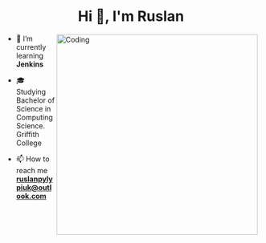 <h1 align="center">Hi 👋, I'm Ruslan</h1>
<img align="right" alt="Coding" width=400 src="https://i.pinimg.com/originals/31/53/2d/31532d7d378053de3b8bf23c6e7bfae3.gif">

- 🌱 I’m currently learning **Jenkins**

- 🎓 Studying Bachelor of Science in Computing Science. Griffith College

- 📫 How to reach me **ruslanpylypiuk@outlook.com**

